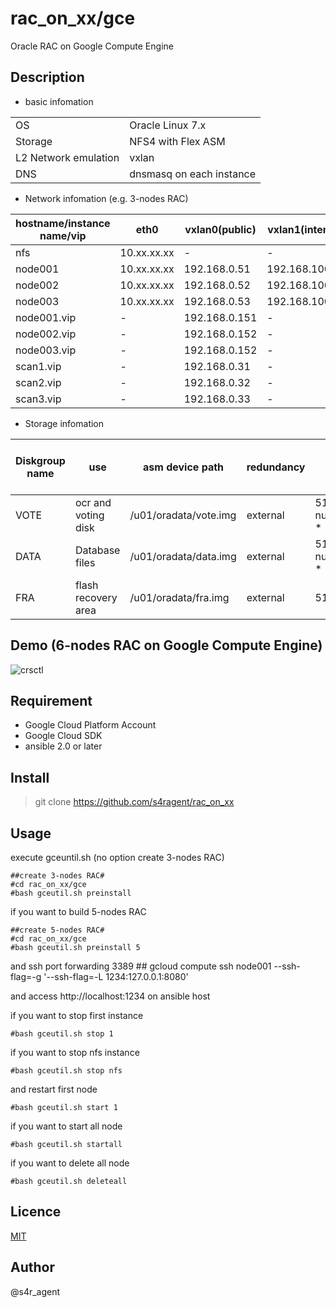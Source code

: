 rac_on_xx/gce
====

 Oracle RAC on Google Compute Engine

## Description
- basic infomation

|||
|-----|-----|
|OS|Oracle Linux 7.x|
|Storage|NFS4 with Flex ASM|
|L2 Network emulation|vxlan|
|DNS|dnsmasq on each instance|

- Network infomation (e.g. 3-nodes RAC)

|hostname/instance name/vip|eth0|vxlan0(public)|vxlan1(internal)|vxlan2(asm)|
|--------|--------|-------|-------|-------|
|nfs|10.xx.xx.xx|-|-|-|
|node001|10.xx.xx.xx|192.168.0.51|192.168.100.51|192.168.200.51|
|node002|10.xx.xx.xx|192.168.0.52|192.168.100.52|192.168.200.52|
|node003|10.xx.xx.xx|192.168.0.53|192.168.100.53|192.168.200.53|
|node001.vip|-|192.168.0.151|-|-|
|node002.vip|-|192.168.0.152|-|-|
|node003.vip|-|192.168.0.152|-|-|
|scan1.vip|-|192.168.0.31|-|-|
|scan2.vip|-|192.168.0.32|-|-|
|scan3.vip|-|192.168.0.33|-|-|


- Storage infomation 

|Diskgroup name|use|asm device path|redundancy|size(GB)|size(GB)(e.g. 3-nodes RAC)|
|--------|--------|-------|-------|-------|-------|
|VOTE|ocr and voting disk|/u01/oradata/vote.img|external| 5120 + ( num_of_nodes * 1024 )|8192|
|DATA|Database files|/u01/oradata/data.img|external| 5120 + ( num_of_nodes * 1024 ) |8192|
|FRA|flash recovery area|/u01/oradata/fra.img|external|5120|5120|

## Demo (6-nodes RAC on Google Compute Engine)
![crsctl]()

## Requirement
- Google Cloud Platform Account
- Google Cloud SDK
- ansible 2.0 or later

## Install
>git clone https://github.com/s4ragent/rac_on_xx

## Usage

execute gceuntil.sh   (no option create 3-nodes RAC)

    ##create 3-nodes RAC#
    #cd rac_on_xx/gce
    #bash gceutil.sh preinstall

if you want to build 5-nodes RAC

    ##create 5-nodes RAC#
    #cd rac_on_xx/gce
    #bash gceutil.sh preinstall 5

and ssh port forwarding 3389
    ##
    gcloud compute ssh node001 --ssh-flag=-g '--ssh-flag=-L 1234:127.0.0.1:8080'

and access http://localhost:1234  on ansible host






if you want to stop first instance

    #bash gceutil.sh stop 1

if you want to stop nfs instance

    #bash gceutil.sh stop nfs

and restart first node

    #bash gceutil.sh start 1
    
if you want to start all node

    #bash gceutil.sh startall

if you want to delete all node

    #bash gceutil.sh deleteall

## Licence
[MIT](https://github.com/tcnksm/tool/blob/master/LICENCE)


## Author
@s4r_agent
